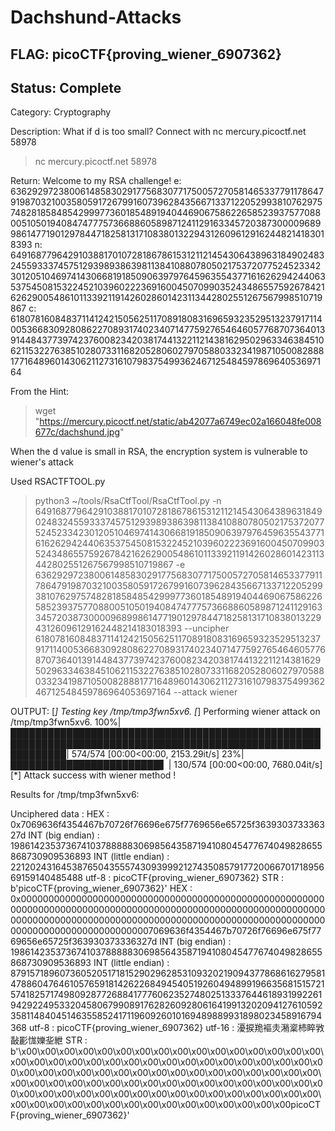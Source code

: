 # Dachshund-Attacks

## FLAG: picoCTF{proving_wiener_6907362}

## Status: Complete

Category: Cryptography

Description: What if d is too small? Connect with nc mercury.picoctf.net 58978

> nc mercury.picoctf.net 58978

Return:
Welcome to my RSA challenge!
e: 63629297238006148583029177568307717500572705814653377911786479198703210035805917267991607396284356671337122052993810762975748281858485429997736018548919404469067586226585239375770880051050194084747775736688605898712411291633457203873000096899861477190129784471825813171083801322943126096129162448214183018393
n: 64916877964291038817010728186786153121121454306438963184902483245593337457512939893863981138410880780502175372077524523342301205104697414306681918509063979764596355437716162629424406353754508153224521039602223691600450709903524348655759267842162629005486101133921191426028601423113442802551267567998510719867
c: 61807816084837114124215056251170891808316965932352951323791711400536683092808622708931740234071477592765464605776870736401391448437739742376008234203817441322112143816295029633463845106211532276385102807331168205280602797058803323419871050082888177164896014306211273161079837549936246712548459786964053697164

From the Hint:
> wget "https://mercury.picoctf.net/static/ab42077a6749ec02a166048fe008677c/dachshund.jpg"

When the d value is small in RSA, the encryption system is vulnerable to wiener's attack

Used RSACTFTOOL.py
> python3 ~/tools/RsaCtfTool/RsaCtfTool.py -n 64916877964291038817010728186786153121121454306438963184902483245593337457512939893863981138410880780502175372077524523342301205104697414306681918509063979764596355437716162629424406353754508153224521039602223691600450709903524348655759267842162629005486101133921191426028601423113442802551267567998510719867 -e 63629297238006148583029177568307717500572705814653377911786479198703210035805917267991607396284356671337122052993810762975748281858485429997736018548919404469067586226585239375770880051050194084747775736688605898712411291633457203873000096899861477190129784471825813171083801322943126096129162448214183018393 --uncipher 61807816084837114124215056251170891808316965932352951323791711400536683092808622708931740234071477592765464605776870736401391448437739742376008234203817441322112143816295029633463845106211532276385102807331168205280602797058803323419871050082888177164896014306211273161079837549936246712548459786964053697164 --attack wiener

OUTPUT:
[*] Testing key /tmp/tmp3fwn5xv6.
[*] Performing wiener attack on /tmp/tmp3fwn5xv6.
100%|█████████████████████████████████████████████████████████████████████████████████████████████████████████████| 574/574 [00:00<00:00, 2153.29it/s]
 23%|████████████████████████▋                                                                                    | 130/574 [00:00<00:00, 7680.04it/s]
[*] Attack success with wiener method !

Results for /tmp/tmp3fwn5xv6:

Unciphered data :
HEX : 0x7069636f4354467b70726f76696e675f7769656e65725f363930373336327d
INT (big endian) : 198614235373674103788888306985643587194108045477674049828655868730909536893
INT (little endian) : 221202431645387650435557430939992127435085791772006670171895669159140485488
utf-8 : picoCTF{proving_wiener_6907362}
STR : b'picoCTF{proving_wiener_6907362}'
HEX : 0x000000000000000000000000000000000000000000000000000000000000000000000000000000000000000000000000000000000000000000000000000000000000000000000000000000000000000000000000000000000000000000000000007069636f4354467b70726f76696e675f7769656e65725f363930373336327d
INT (big endian) : 198614235373674103788888306985643587194108045477674049828655868730909536893
INT (little endian) : 87915718960736052051718152902962853109320219094377868616279581478860476461057659181426226849454051926049489919663568151572157418257174980928772688417776062352748025133376446189319922619429224953320458067990891762826092806164199132020941276105923581148404514635585241711960926010169489889931898023458916794368
utf-8 : picoCTF{proving_wiener_6907362}
utf-16 : 瀀捩䍯䙔灻潲楶杮睟敩敮彲㤶㜰㘳紲
STR : b'\x00\x00\x00\x00\x00\x00\x00\x00\x00\x00\x00\x00\x00\x00\x00\x00\x00\x00\x00\x00\x00\x00\x00\x00\x00\x00\x00\x00\x00\x00\x00\x00\x00\x00\x00\x00\x00\x00\x00\x00\x00\x00\x00\x00\x00\x00\x00\x00\x00\x00\x00\x00\x00\x00\x00\x00\x00\x00\x00\x00\x00\x00\x00\x00\x00\x00\x00\x00\x00\x00\x00\x00\x00\x00\x00\x00\x00\x00\x00\x00\x00\x00\x00\x00\x00\x00\x00\x00\x00\x00\x00\x00\x00\x00\x00\x00\x00picoCTF{proving_wiener_6907362}'
